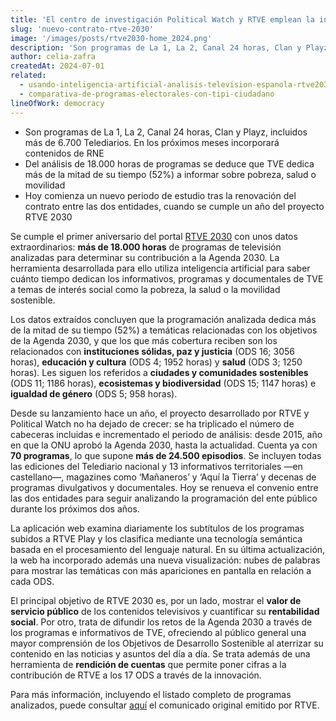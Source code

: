 ```yaml
---
title: 'El centro de investigación Political Watch y RTVE emplean la inteligencia artificial para analizar los temas tratados en 70 espacios informativos'
slug: 'nuevo-contrato-rtve-2030'
image: '/images/posts/rtve2030-home_2024.png'
description: 'Son programas de La 1, La 2, Canal 24 horas, Clan y Playz, incluidos más de 6.700 Telediarios. En los próximos meses incorporará contenidos de RNE. Del análisis de 18.000 horas de programas se deduce que TVE dedica más de la mitad de su tiempo (52%) a informar sobre pobreza, salud o movilidad. Hoy comienza un nuevo periodo de estudio tras la renovación del contrato entre las dos entidades, cuando se cumple un año del proyecto RTVE 2030.'
author: celia-zafra
createdAt: 2024-07-01
related:
  - usando-inteligencia-artificial-analisis-television-espanola-rtve2030
  - comparativa-de-programas-electorales-con-tipi-ciudadano
lineOfWork: democracy
---
```


* Son programas de La 1, La 2, Canal 24 horas, Clan y Playz, incluidos más de 6.700 Telediarios. En los próximos meses incorporará contenidos de RNE
* Del análisis de 18.000 horas de programas se deduce que TVE dedica más de la mitad de su tiempo (52%) a informar sobre pobreza, salud o movilidad
* Hoy comienza un nuevo periodo de estudio tras la renovación del contrato entre las dos entidades, cuando se cumple un año del proyecto RTVE 2030

Se cumple el primer aniversario del portal [RTVE 2030](https://rtve2030.rtve.es/) con unos datos extraordinarios: **más de 18.000 horas** de programas de televisión analizadas para determinar su contribución a la Agenda 2030. La herramienta desarrollada para ello utiliza inteligencia artificial para saber cuánto tiempo dedican los informativos, programas y documentales de TVE a temas de interés social como la pobreza, la salud o la movilidad sostenible.

Los datos extraídos concluyen que la programación analizada dedica más de la mitad de su tiempo (52%) a temáticas relacionadas con los objetivos de la Agenda 2030, y que los que más cobertura reciben son los relacionados con **instituciones sólidas, paz y justicia** (ODS 16; 3056 horas), **educación y cultura** (ODS 4; 1952 horas) y **salud** (ODS 3; 1250 horas). Les siguen los referidos a **ciudades y comunidades sostenibles** (ODS 11; 1186 horas), **ecosistemas y biodiversidad** (ODS 15; 1147 horas) e **igualdad de género** (ODS 5; 958 horas).

Desde su lanzamiento hace un año, el proyecto desarrollado por RTVE y Political Watch no ha dejado de crecer: se ha triplicado el número de cabeceras incluidas e incrementado el periodo de análisis: desde 2015, año en que la ONU aprobó la Agenda 2030, hasta la actualidad. Cuenta ya con **70 programas**, lo que supone **más de 24.500 episodios**. Se incluyen todas las ediciones del Telediario nacional y 13 informativos territoriales —en castellano—, magazines como ‘Mañaneros’ y ‘Aquí la Tierra’ y decenas de programas divulgativos y documentales. Hoy se renueva el convenio entre las dos entidades para seguir analizando la programación del ente público durante los próximos dos años.

La aplicación web examina diariamente los subtítulos de los programas subidos a RTVE Play y los clasifica mediante una tecnología semántica basada en el procesamiento del lenguaje natural. En su última actualización, la web ha incorporado además una nueva visualización: nubes de palabras para mostrar las temáticas con más apariciones en pantalla en relación a cada ODS.

El principal objetivo de RTVE 2030 es, por un lado, mostrar el **valor de servicio público** de los contenidos televisivos y cuantificar su **rentabilidad social**. Por otro, trata de difundir los retos de la Agenda 2030 a través de los programas e informativos de TVE, ofreciendo al público general una mayor comprensión de los Objetivos de Desarrollo Sostenible al aterrizar su contenido en las noticias y asuntos del día a día. Se trata además de una herramienta de **rendición de cuentas** que permite poner cifras a la contribución de RTVE a los 17 ODS a través de la innovación.

Para más información, incluyendo el listado completo de programas analizados, puede consultar [aquí](https://www.rtve.es/rtve/20240620/tve-dedica-mas-mitad-su-tiempo-a-asuntos-agenda-2030-segun-estudio-18000-horas-programas/16155983.shtml) el comunicado original emitido por RTVE.



